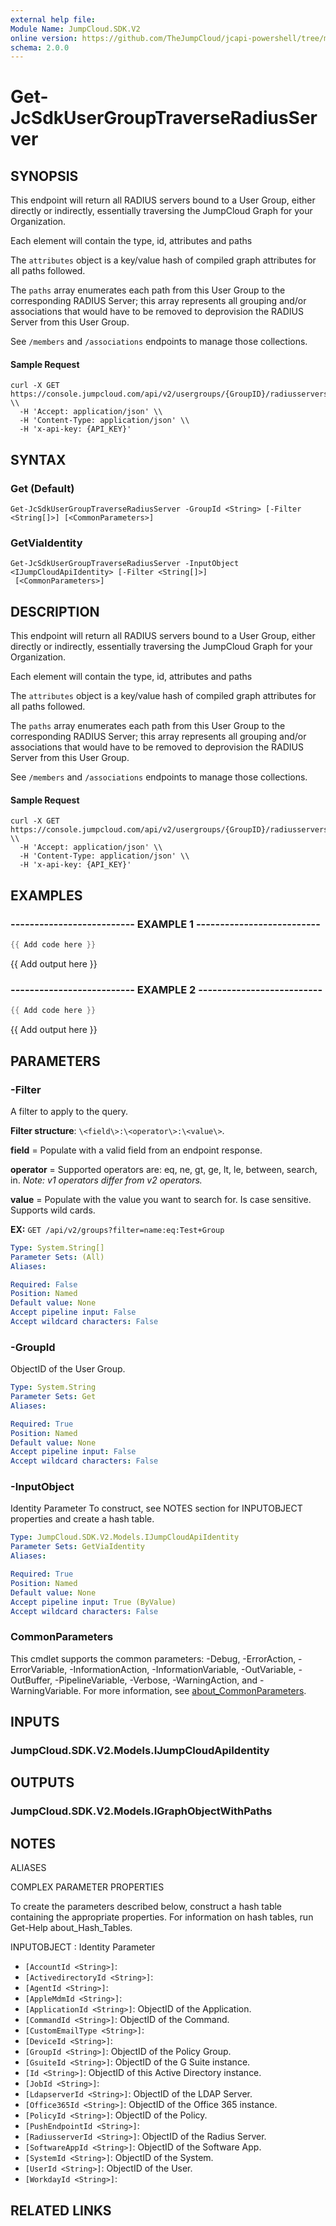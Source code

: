 ```yaml
---
external help file:
Module Name: JumpCloud.SDK.V2
online version: https://github.com/TheJumpCloud/jcapi-powershell/tree/master/SDKs/PowerShell/JumpCloud.SDK.V2/docs/exports/Get-JcSdkUserGroupTraverseRadiusServer.md
schema: 2.0.0
---
```


# Get-JcSdkUserGroupTraverseRadiusServer

## SYNOPSIS
This endpoint will return all RADIUS servers bound to a User Group, either directly or indirectly, essentially traversing the JumpCloud Graph for your Organization.

Each element will contain the type, id, attributes and paths

The `attributes` object is a key/value hash of compiled graph attributes for all paths followed.

The `paths` array enumerates each path from this User Group to the corresponding RADIUS Server; this array represents all grouping and/or associations that would have to be removed to deprovision the RADIUS Server from this User Group.

See `/members` and `/associations` endpoints to manage those collections.

#### Sample Request
```
curl -X GET https://console.jumpcloud.com/api/v2/usergroups/{GroupID}/radiusservers \\
  -H 'Accept: application/json' \\
  -H 'Content-Type: application/json' \\
  -H 'x-api-key: {API_KEY}'

```

## SYNTAX

### Get (Default)
```
Get-JcSdkUserGroupTraverseRadiusServer -GroupId <String> [-Filter <String[]>] [<CommonParameters>]
```

### GetViaIdentity
```
Get-JcSdkUserGroupTraverseRadiusServer -InputObject <IJumpCloudApiIdentity> [-Filter <String[]>]
 [<CommonParameters>]
```

## DESCRIPTION
This endpoint will return all RADIUS servers bound to a User Group, either directly or indirectly, essentially traversing the JumpCloud Graph for your Organization.

Each element will contain the type, id, attributes and paths

The `attributes` object is a key/value hash of compiled graph attributes for all paths followed.

The `paths` array enumerates each path from this User Group to the corresponding RADIUS Server; this array represents all grouping and/or associations that would have to be removed to deprovision the RADIUS Server from this User Group.

See `/members` and `/associations` endpoints to manage those collections.

#### Sample Request
```
curl -X GET https://console.jumpcloud.com/api/v2/usergroups/{GroupID}/radiusservers \\
  -H 'Accept: application/json' \\
  -H 'Content-Type: application/json' \\
  -H 'x-api-key: {API_KEY}'

```

## EXAMPLES

### -------------------------- EXAMPLE 1 --------------------------
```powershell
{{ Add code here }}
```

{{ Add output here }}

### -------------------------- EXAMPLE 2 --------------------------
```powershell
{{ Add code here }}
```

{{ Add output here }}

## PARAMETERS

### -Filter
A filter to apply to the query.

**Filter structure**: `\<field\>:\<operator\>:\<value\>`.

**field** = Populate with a valid field from an endpoint response.

**operator** = Supported operators are: eq, ne, gt, ge, lt, le, between, search, in.
_Note: v1 operators differ from v2 operators._

**value** = Populate with the value you want to search for.
Is case sensitive.
Supports wild cards.

**EX:** `GET /api/v2/groups?filter=name:eq:Test+Group`

```yaml
Type: System.String[]
Parameter Sets: (All)
Aliases:

Required: False
Position: Named
Default value: None
Accept pipeline input: False
Accept wildcard characters: False
```

### -GroupId
ObjectID of the User Group.

```yaml
Type: System.String
Parameter Sets: Get
Aliases:

Required: True
Position: Named
Default value: None
Accept pipeline input: False
Accept wildcard characters: False
```

### -InputObject
Identity Parameter
To construct, see NOTES section for INPUTOBJECT properties and create a hash table.

```yaml
Type: JumpCloud.SDK.V2.Models.IJumpCloudApiIdentity
Parameter Sets: GetViaIdentity
Aliases:

Required: True
Position: Named
Default value: None
Accept pipeline input: True (ByValue)
Accept wildcard characters: False
```

### CommonParameters
This cmdlet supports the common parameters: -Debug, -ErrorAction, -ErrorVariable, -InformationAction, -InformationVariable, -OutVariable, -OutBuffer, -PipelineVariable, -Verbose, -WarningAction, and -WarningVariable. For more information, see [about_CommonParameters](http://go.microsoft.com/fwlink/?LinkID=113216).

## INPUTS

### JumpCloud.SDK.V2.Models.IJumpCloudApiIdentity

## OUTPUTS

### JumpCloud.SDK.V2.Models.IGraphObjectWithPaths

## NOTES

ALIASES

COMPLEX PARAMETER PROPERTIES

To create the parameters described below, construct a hash table containing the appropriate properties. For information on hash tables, run Get-Help about_Hash_Tables.


INPUTOBJECT <IJumpCloudApiIdentity>: Identity Parameter
  - `[AccountId <String>]`: 
  - `[ActivedirectoryId <String>]`: 
  - `[AgentId <String>]`: 
  - `[AppleMdmId <String>]`: 
  - `[ApplicationId <String>]`: ObjectID of the Application.
  - `[CommandId <String>]`: ObjectID of the Command.
  - `[CustomEmailType <String>]`: 
  - `[DeviceId <String>]`: 
  - `[GroupId <String>]`: ObjectID of the Policy Group.
  - `[GsuiteId <String>]`: ObjectID of the G Suite instance.
  - `[Id <String>]`: ObjectID of this Active Directory instance.
  - `[JobId <String>]`: 
  - `[LdapserverId <String>]`: ObjectID of the LDAP Server.
  - `[Office365Id <String>]`: ObjectID of the Office 365 instance.
  - `[PolicyId <String>]`: ObjectID of the Policy.
  - `[PushEndpointId <String>]`: 
  - `[RadiusserverId <String>]`: ObjectID of the Radius Server.
  - `[SoftwareAppId <String>]`: ObjectID of the Software App.
  - `[SystemId <String>]`: ObjectID of the System.
  - `[UserId <String>]`: ObjectID of the User.
  - `[WorkdayId <String>]`: 

## RELATED LINKS

